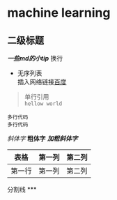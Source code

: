 # machine learning
## 二级标题
***一些md的小tip***
换行<br>
- 无序列表<br>
插入网络链接[百度](http://www.baidu.com "悬停显示文字")
> 单行引用<br>
`hellow world`

```
多行代码
多行代码
```

*斜体字* 
**粗体字** 
***加粗斜体字***

| 表格      | 第一列     | 第二列     |
| ---------- | :-----------:  | :-----------: |
| 第一行     | 第一列     | 第二列     |

分割线 *** 
